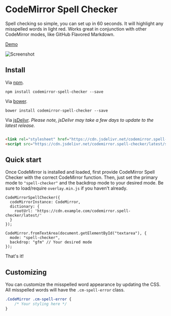 # CodeMirror Spell Checker

Spell checking so simple, you can set up in 60 seconds. It will highlight any misspelled words in light red. Works great
in conjunction with other CodeMirror modes, like GitHub Flavored Markdown.

[Demo](http://nextstepwebs.github.io/codemirror-spell-checker/)

![Screenshot](http://i.imgur.com/7yb5Nne.png)

## Install

Via [npm](https://www.npmjs.com/package/codemirror-spell-checker).

```
npm install codemirror-spell-checker --save
```

Via [bower](https://www.bower.io).

```
bower install codemirror-spell-checker --save
```

Via [jsDelivr](https://www.jsdelivr.com/projects/codemirror.spell-checker). _Please note, jsDelivr may take a few days
to update to the latest release._

```HTML

<link rel="stylesheet" href="https://cdn.jsdelivr.net/codemirror.spell-checker/latest/spell-checker.min.css">
<script src="https://cdn.jsdelivr.net/codemirror.spell-checker/latest/spell-checker.min.js"></script>
```

## Quick start

Once CodeMirror is installed and loaded, first provide CodeMirror Spell Checker with the correct CodeMirror function.
Then, just set the primary mode to `"spell-checker"` and the backdrop mode to your desired mode. Be sure to
load/require `overlay.min.js` if you haven't already.

```JS
CodeMirrorSpellChecker({
  codeMirrorInstance: CodeMirror,
  dictionary: {
    rootUrl: 'https://cdn.example.com/codemirror.spell-checker/latest/'
  }
});

CodeMirror.fromTextArea(document.getElementById("textarea"), {
  mode: "spell-checker",
  backdrop: "gfm" // Your desired mode
});
```

That's it!

## Customizing

You can customize the misspelled word appearance by updating the CSS. All misspelled words will have
the `.cm-spell-error` class.

```CSS
.CodeMirror .cm-spell-error {
    /* Your styling here */
}
```
